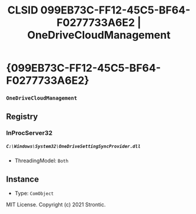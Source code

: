 ﻿---
title: "CLSID 099EB73C-FF12-45C5-BF64-F0277733A6E2 | OneDriveCloudManagement"
excerpt: What is COM-Object CLSID 099EB73C-FF12-45C5-BF64-F0277733A6E2?
---

# {099EB73C-FF12-45C5-BF64-F0277733A6E2}

### `OneDriveCloudManagement`

## Registry


### InProcServer32

##### `C:\Windows\System32\OneDriveSettingSyncProvider.dll`
* ThreadingModel: `Both`

## Instance

* Type: `ComObject`

MIT License. Copyright (c) 2021 Strontic.


